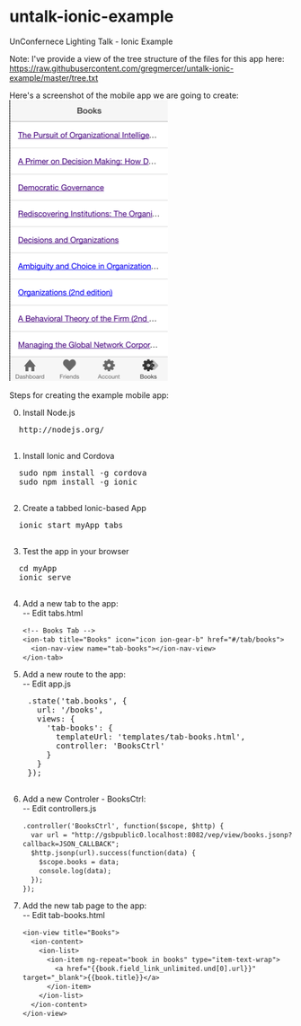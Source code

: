 untalk-ionic-example
====================

UnConfernece Lighting Talk - Ionic Example

Note: I've provide a view of the tree structure of the files for this app here:
https://raw.githubusercontent.com/gregmercer/untalk-ionic-example/master/tree.txt

Here's a screenshot of the mobile app we are going to create:<br/>
![alt text](https://raw.githubusercontent.com/gregmercer/untalk-ionic-example/master/books_tab.png "Screenshot of newApp")

Steps for creating the example mobile app:

0. Install Node.js
  <pre>
  http://nodejs.org/
  </pre>

1. Install Ionic and Cordova
  <pre>
  sudo npm install -g cordova
  sudo npm install -g ionic
  </pre>

2. Create a tabbed Ionic-based App
  <pre>
  ionic start myApp tabs
  </pre>

3. Test the app in your browser
  <pre>
  cd myApp
  ionic serve
  </pre>

4. Add a new tab to the app:<br/>
    -- Edit tabs.html

    ```
    <!-- Books Tab -->
    <ion-tab title="Books" icon="icon ion-gear-b" href="#/tab/books">
      <ion-nav-view name="tab-books"></ion-nav-view>
    </ion-tab> 
    ```

5. Add a new route to the app:<br/>
    -- Edit app.js

    <pre>
    .state('tab.books', {
      url: '/books',
      views: {
        'tab-books': {
          templateUrl: 'templates/tab-books.html',
          controller: 'BooksCtrl'
        }
      }
    });  
    </pre>

6. Add a new Controler - BooksCtrl:<br/>
    -- Edit controllers.js

    ```
    .controller('BooksCtrl', function($scope, $http) {
      var url = "http://gsbpublic0.localhost:8082/vep/view/books.jsonp?callback=JSON_CALLBACK";
      $http.jsonp(url).success(function(data) {
        $scope.books = data;
        console.log(data);
      });
    });
    ```

7. Add the new tab page to the app:<br/>
    -- Edit tab-books.html

    ```
    <ion-view title="Books">
      <ion-content>
        <ion-list>
          <ion-item ng-repeat="book in books" type="item-text-wrap">
            <a href="{{book.field_link_unlimited.und[0].url}}" target="_blank">{{book.title}}</a> 
          </ion-item>
        </ion-list>
      </ion-content>
    </ion-view>
    ```

